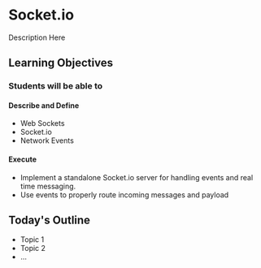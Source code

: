 # Socket.io

Description Here

## Learning Objectives

### Students will be able to

#### Describe and Define

- Web Sockets
- Socket.io
- Network Events

#### Execute

- Implement a standalone Socket.io server for handling events and real time messaging.
- Use events to properly route incoming messages and payload

## Today's Outline

<!-- To Be Completed By Instructor -->

- Topic 1
- Topic 2
- ...
